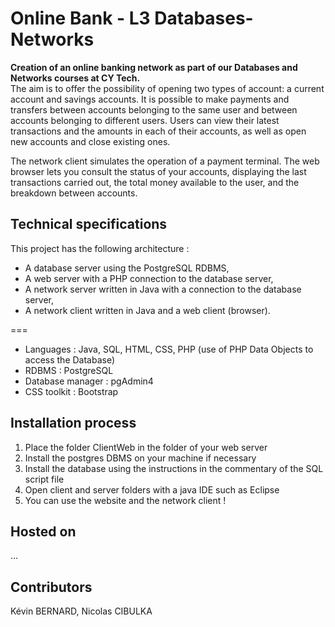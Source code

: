 # Online Bank - L3 Databases-Networks

**Creation of an online banking network as part of our Databases and Networks courses at CY Tech.**  
The aim is to offer the possibility of opening two types of account: a current account and savings accounts. It is possible to make payments and transfers between accounts belonging to the same user and between accounts belonging to different users. Users can view their latest transactions and the amounts in each of their accounts, as well as open new accounts and close existing ones.    

The network client simulates the operation of a payment terminal. The web browser lets you consult the status of your accounts, displaying the last transactions carried out, the total money available to the user, and the breakdown between accounts.

## Technical specifications

This project has the following architecture : 
- A database server using the PostgreSQL RDBMS,
- A web server with a PHP connection to the database server,
- A network server written in Java with a connection to the database server,
- A network client written in Java and a web client (browser).

===

- Languages : Java, SQL, HTML, CSS, PHP (use of PHP Data Objects to access the Database)
- RDBMS : PostgreSQL
- Database manager : pgAdmin4
- CSS toolkit : Bootstrap

## Installation process
1. Place the folder ClientWeb in the folder of your web server
2. Install the postgres DBMS on your machine if necessary
3. Install the database using the instructions in the commentary of the SQL script file
4. Open client and server folders with a java IDE such as Eclipse
5. You can use the website and the network client !

## Hosted on

...

## Contributors

Kévin BERNARD, Nicolas CIBULKA
